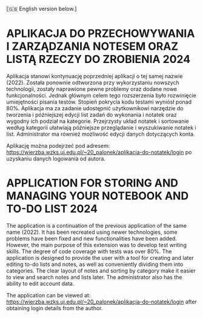 [🇬🇧 English version below.]
# APLIKACJA DO PRZECHOWYWANIA I ZARZĄDZANIA NOTESEM ORAZ LISTĄ RZECZY DO ZROBIENIA 2024
Aplikacja stanowi kontynuację poprzedniej aplikacji o tej samej nazwie (2022). Została ponownie odtworzona przy wykorzystaniu nowszych technologii, zostały naprawione pewne problemy oraz dodane nowe funkcjonalności. Jednak głównym celem tego rozszerzenia było rozwinięcie umiejętności pisania testów. Stopień pokrycia kodu testami wyniósł ponad 80%.
Aplikacja ma za zadanie udostępnić użytkownikowi narzędzie do tworzenia i późniejszej edycji list zadań do wykonania i notatek oraz wygodny ich podział na kategorie. Przejrzysty układ notatek i sortowanie według kategorii ułatwiają późniejsze przeglądanie i wyszukiwanie notatek i list. Administrator ma również możliwość edycji danych dotyczących konta.

Aplikację można podejrzeć pod adresem: https://wierzba.wzks.uj.edu.pl/~20_palonek/aplikacja-do-notatek/login po uzyskaniu danych logowania od autora.

# APPLICATION FOR STORING AND MANAGING YOUR NOTEBOOK AND TO-DO LIST 2024
The application is a continuation of the previous application of the same name (2022). It has been recreated using newer technologies, some problems have been fixed and new functionalities have been added. However, the main purpose of this extension was to develop test writing skills. The degree of code coverage with tests was over 80%.
The application is designed to provide the user with a tool for creating and later editing to-do lists and notes, as well as conveniently dividing them into categories. The clear layout of notes and sorting by category make it easier to view and search notes and lists later. The administrator also has the ability to edit account data.

The application can be viewed at: https://wierzba.wzks.uj.edu.pl/~20_palonek/aplikacja-do-notatek/login after obtaining login details from the author.
